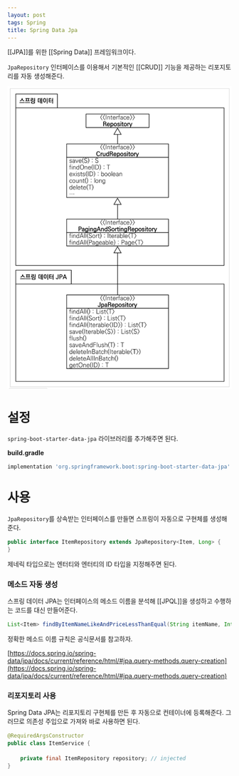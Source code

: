 ```yaml
---
layout: post
tags: Spring
title: Spring Data Jpa
---
```


[[JPA]]를 위한 [[Spring Data]] 프레임워크이다.

`JpaRepository` 인터페이스를 이용해서 기본적인 [[CRUD]] 기능을 제공하는 리포지토리를 자동 생성해준다.

![spring-data-jpa-image](/assets/images/spring-data-jpa.png)

# 설정

`spring-boot-starter-data-jpa` 라이브러리를 추가해주면 된다.

**build.gradle**
```groovy
implementation 'org.springframework.boot:spring-boot-starter-data-jpa'
```

# 사용

`JpaRepository`를 상속받는 인터페이스를 만들면 스프링이 자동으로 구현체를 생성해준다.

```java
public interface ItemRepository extends JpaRepository<Item, Long> {
}
```

제네릭 타입으로는 엔터티와 엔터티의 ID 타입을 지정해주면 된다.

### 메소드 자동 생성

스프링 데이터 JPA는 인터페이스의 메소드 이름을 분석해 [[JPQL]]을 생성하고 수행하는 코드를 대신 만들어준다. 

```java
List<Item> findByItemNameLikeAndPriceLessThanEqual(String itemName, Integer price);
```

정확한 메소드 이름 규칙은 공식문서를 참고하자.

[https://docs.spring.io/spring-data/jpa/docs/current/reference/html/#jpa.query-methods.query-creation](https://docs.spring.io/spring-data/jpa/docs/current/reference/html/#jpa.query-methods.query-creation)

### 리포지토리 사용

Spring Data JPA는 리포지토리 구현체를 만든 후 자동으로 컨테이너에 등록해준다. 그러므로 의존성 주입으로 가져와 바로 사용하면 된다.

```java
@RequiredArgsConstructor
public class ItemService {

	private final ItemRepository repository; // injected
}
```
